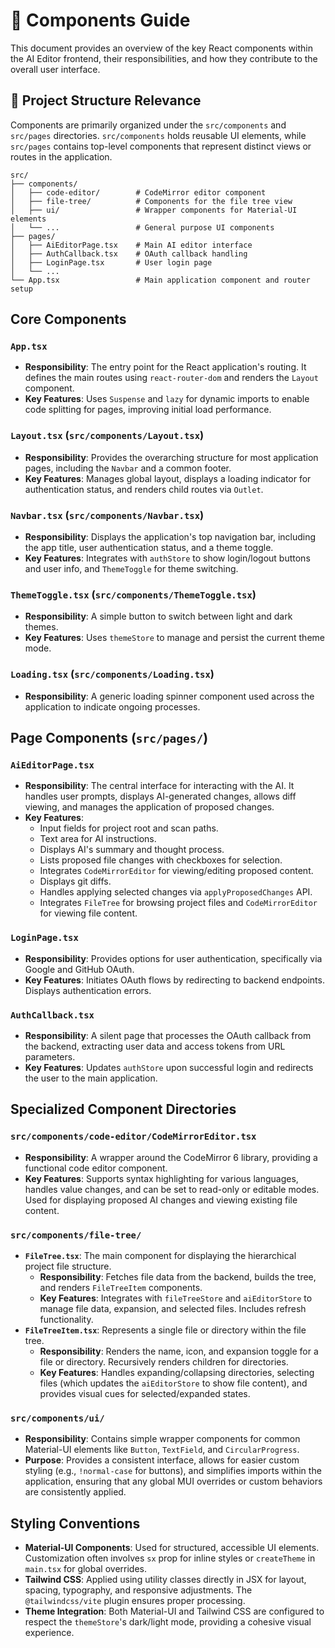 # 🧩 Components Guide

This document provides an overview of the key React components within the AI Editor frontend, their responsibilities, and how they contribute to the overall user interface.

## 📂 Project Structure Relevance

Components are primarily organized under the `src/components` and `src/pages` directories. `src/components` holds reusable UI elements, while `src/pages` contains top-level components that represent distinct views or routes in the application.

```
src/
├── components/
│   ├── code-editor/        # CodeMirror editor component
│   ├── file-tree/          # Components for the file tree view
│   ├── ui/                 # Wrapper components for Material-UI elements
│   └── ...                 # General purpose UI components
├── pages/
│   ├── AiEditorPage.tsx    # Main AI editor interface
│   ├── AuthCallback.tsx    # OAuth callback handling
│   ├── LoginPage.tsx       # User login page
│   └── ...
└── App.tsx                 # Main application component and router setup
```

## Core Components

### `App.tsx`

- **Responsibility**: The entry point for the React application's routing. It defines the main routes using `react-router-dom` and renders the `Layout` component.
- **Key Features**: Uses `Suspense` and `lazy` for dynamic imports to enable code splitting for pages, improving initial load performance.

### `Layout.tsx` (`src/components/Layout.tsx`)

- **Responsibility**: Provides the overarching structure for most application pages, including the `Navbar` and a common footer.
- **Key Features**: Manages global layout, displays a loading indicator for authentication status, and renders child routes via `Outlet`.

### `Navbar.tsx` (`src/components/Navbar.tsx`)

- **Responsibility**: Displays the application's top navigation bar, including the app title, user authentication status, and a theme toggle.
- **Key Features**: Integrates with `authStore` to show login/logout buttons and user info, and `ThemeToggle` for theme switching.

### `ThemeToggle.tsx` (`src/components/ThemeToggle.tsx`)

- **Responsibility**: A simple button to switch between light and dark themes.
- **Key Features**: Uses `themeStore` to manage and persist the current theme mode.

### `Loading.tsx` (`src/components/Loading.tsx`)

- **Responsibility**: A generic loading spinner component used across the application to indicate ongoing processes.

## Page Components (`src/pages/`)

### `AiEditorPage.tsx`

- **Responsibility**: The central interface for interacting with the AI. It handles user prompts, displays AI-generated changes, allows diff viewing, and manages the application of proposed changes.
- **Key Features**:
  - Input fields for project root and scan paths.
  - Text area for AI instructions.
  - Displays AI's summary and thought process.
  - Lists proposed file changes with checkboxes for selection.
  - Integrates `CodeMirrorEditor` for viewing/editing proposed content.
  - Displays git diffs.
  - Handles applying selected changes via `applyProposedChanges` API.
  - Integrates `FileTree` for browsing project files and `CodeMirrorEditor` for viewing file content.

### `LoginPage.tsx`

- **Responsibility**: Provides options for user authentication, specifically via Google and GitHub OAuth.
- **Key Features**: Initiates OAuth flows by redirecting to backend endpoints. Displays authentication errors.

### `AuthCallback.tsx`

- **Responsibility**: A silent page that processes the OAuth callback from the backend, extracting user data and access tokens from URL parameters.
- **Key Features**: Updates `authStore` upon successful login and redirects the user to the main application.

## Specialized Component Directories

### `src/components/code-editor/CodeMirrorEditor.tsx`

- **Responsibility**: A wrapper around the CodeMirror 6 library, providing a functional code editor component.
- **Key Features**: Supports syntax highlighting for various languages, handles value changes, and can be set to read-only or editable modes. Used for displaying proposed AI changes and viewing existing file content.

### `src/components/file-tree/`

- **`FileTree.tsx`**: The main component for displaying the hierarchical project file structure.
  - **Responsibility**: Fetches file data from the backend, builds the tree, and renders `FileTreeItem` components.
  - **Key Features**: Integrates with `fileTreeStore` and `aiEditorStore` to manage file data, expansion, and selected files. Includes refresh functionality.
- **`FileTreeItem.tsx`**: Represents a single file or directory within the file tree.
  - **Responsibility**: Renders the name, icon, and expansion toggle for a file or directory. Recursively renders children for directories.
  - **Key Features**: Handles expanding/collapsing directories, selecting files (which updates the `aiEditorStore` to show file content), and provides visual cues for selected/expanded states.

### `src/components/ui/`

- **Responsibility**: Contains simple wrapper components for common Material-UI elements like `Button`, `TextField`, and `CircularProgress`.
- **Purpose**: Provides a consistent interface, allows for easier custom styling (e.g., `!normal-case` for buttons), and simplifies imports within the application, ensuring that any global MUI overrides or custom behaviors are consistently applied.

## Styling Conventions

- **Material-UI Components**: Used for structured, accessible UI elements. Customization often involves `sx` prop for inline styles or `createTheme` in `main.tsx` for global overrides.
- **Tailwind CSS**: Applied using utility classes directly in JSX for layout, spacing, typography, and responsive adjustments. The `@tailwindcss/vite` plugin ensures proper processing.
- **Theme Integration**: Both Material-UI and Tailwind CSS are configured to respect the `themeStore`'s dark/light mode, providing a cohesive visual experience.
